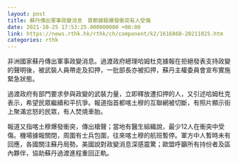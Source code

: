 ```yaml
---
layout: post
title: 蘇丹傳出軍事政變消息　首都據報爆發衝突有人受傷
date: 2021-10-25 17:53:25.000000000 +08:00
link: https://news.rthk.hk/rthk/ch/component/k2/1616868-20211025.htm
categories: rthk
---
```


非洲國家蘇丹傳出軍事政變消息。過渡政府總理哈姆杜克據報在拒絕發表支持政變的聲明後，被武裝人員帶走及扣押，一批部長亦被扣押，蘇丹主權委員會宣布實施緊急狀態。

過渡政府有部門要求參與政變的武裝力量，立即釋放遭扣押的人，又引述哈姆杜克表示，希望民眾繼續和平抗爭。報道指首都喀土穆的互聯網被切斷，有照片顯示街上聚滿忿怒的民眾，有人焚燒車胎。

報道又指喀土穆爆發衝突，傳出槍聲；當地有醫生組織說，最少12人在衝突中受傷。機場據報關閉，周圍有士兵包圍，往來喀土穆的航班暫停。軍方中人暫時未有回應，各國關注蘇丹局勢。美國說對政變消息深感震驚；歐盟呼籲所有持份者及區內夥伴，協助蘇丹過渡進程重回正軌。
